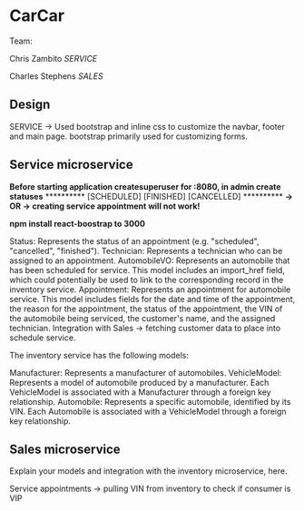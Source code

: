 # CarCar

Team:

Chris Zambito *SERVICE*

Charles Stephens *SALES*

## Design

SERVICE -> Used bootstrap and inline css to customize the navbar, footer and main page. bootstrap primarily used for customizing forms.

## Service microservice

**Before starting application createsuperuser for :8080, in admin create statuses**
**********   [SCHEDULED]    [FINISHED]    [CANCELLED]   **********
**-> OR -> creating service appointment will not work!**

**npm install react-boostrap to 3000**

Status: Represents the status of an appointment (e.g. "scheduled", "cancelled", "finished").
Technician: Represents a technician who can be assigned to an appointment.
AutomobileVO: Represents an automobile that has been scheduled for service. This model includes an import_href field, which could potentially be used to link to the corresponding record in the inventory service.
Appointment: Represents an appointment for automobile service. This model includes fields for the date and time of the appointment, the reason for the appointment, the status of the appointment, the VIN of the automobile being serviced, the customer's name, and the assigned technician.
Integration with Sales -> fetching customer data to place into schedule service.

The inventory service has the following models:

Manufacturer: Represents a manufacturer of automobiles.
VehicleModel: Represents a model of automobile produced by a manufacturer. Each VehicleModel is associated with a Manufacturer through a foreign key relationship.
Automobile: Represents a specific automobile, identified by its VIN. Each Automobile is associated with a VehicleModel through a foreign key relationship.


## Sales microservice



Explain your models and integration with the inventory
microservice, here.

Service appointments -> pulling VIN from inventory to check if consumer is VIP
